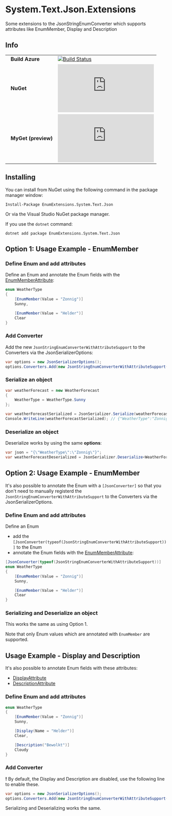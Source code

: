 # System.Text.Json.Extensions
Some extensions to the JsonStringEnumConverter which supports attributes like EnumMember, Display and Description


## Info
| | |
|-|-|
| &nbsp;&nbsp;**Build Azure** | [![Build Status](https://dev.azure.com/stef/System.Text.Json.EnumExtensions/_apis/build/status/StefH.System.Text.Json.EnumExtensions?branchName=refs%2Fpull%2F7%2Fmerge)](https://dev.azure.com/stef/System.Text.Json.EnumExtensions/_build/latest?definitionId=28&branchName=refs%2Fpull%2F7%2Fmerge) |
| &nbsp;&nbsp;**NuGet** | [![NuGet: EnumExtensions.System.Text.Json](https://buildstats.info/nuget/EnumExtensions.System.Text.Json)](https://www.nuget.org/packages/EnumExtensions.System.Text.Json)
| &nbsp;&nbsp;**MyGet (preview)** | [![MyGet: EnumExtensions.System.Text.Json](https://buildstats.info/myget/system_text_json_enumextensions/EnumExtensions.System.Text.Json?includePreReleases=true)](https://www.myget.org/feed/system_text_json_enumextensions/package/nuget/EnumExtensions.System.Text.Json) |


## Installing
You can install from NuGet using the following command in the package manager window:

`Install-Package EnumExtensions.System.Text.Json`

Or via the Visual Studio NuGet package manager.

If you use the `dotnet` command:

`dotnet add package EnumExtensions.System.Text.Json`


## Option 1: Usage Example - EnumMember

### Define Enum and add attributes
Define an Enum and annotate the Enum fields with the [EnumMemberAttribute](https://docs.microsoft.com/en-us/dotnet/api/system.runtime.serialization.enummemberattribute?view=netstandard-2.0):
``` c#
enum WeatherType
{
    [EnumMember(Value = "Zonnig")]
    Sunny,

    [EnumMember(Value = "Helder")]
    Clear
}
```

### Add Converter
Add the new `JsonStringEnumConverterWithAttributeSupport` to the Converters via the JsonSerializerOptions:
``` c#
var options = new JsonSerializerOptions();
options.Converters.Add(new JsonStringEnumConverterWithAttributeSupport());
```

### Serialize an object
``` c#
var weatherForecast = new WeatherForecast
{
    WeatherType = WeatherType.Sunny
};

var weatherForecastSerialized = JsonSerializer.Serialize(weatherForecast, options);
Console.WriteLine(weatherForecastSerialized); // {"WeatherType":"Zonnig"}
```

### Deserialize an object
Deserialize works by using the same **options**:
``` c#
var json = "{\"WeatherType\":\"Zonnig\"}";
var weatherForecastDeserialized = JsonSerializer.Deserialize<WeatherForecast>(json, options);
```


## Option 2: Usage Example - EnumMember
It's also possible to annotate the Enum with a `[JsonConverter]` so that you don't need to manually registerd the `JsonStringEnumConverterWithAttributeSupport` to the Converters via the JsonSerializerOptions.

### Define Enum and add attributes
Define an Enum
- add the `[JsonConverter(typeof(JsonStringEnumConverterWithAttributeSupport))]` to the Enum
- annotate the Enum fields with the [EnumMemberAttribute](https://docs.microsoft.com/en-us/dotnet/api/system.runtime.serialization.enummemberattribute?view=netstandard-2.0):
``` c#
[JsonConverter(typeof(JsonStringEnumConverterWithAttributeSupport))]
enum WeatherType
{
    [EnumMember(Value = "Zonnig")]
    Sunny,

    [EnumMember(Value = "Helder")]
    Clear
}
```

### Serializing and Deserialize an object
This works the same as using Option 1.

Note that only Enum values which are annotated with `EnumMember` are supported.


## Usage Example - Display and Description
It's also possible to annotate Enum fields with these attributes:
- [DisplayAttribute](https://docs.microsoft.com/en-us/dotnet/api/system.componentmodel.dataannotations.displayattribute?view=netframework-4.8)
- [DescriptionAttribute](https://docs.microsoft.com/en-us/dotnet/api/system.componentmodel.descriptionattribute?view=netframework-4.8)


### Define Enum and add attributes
``` c#
enum WeatherType
{
    [EnumMember(Value = "Zonnig")]
    Sunny,

    [Display(Name = "Helder")]
    Clear,

    [Description("Bewolkt")]
    Cloudy
}
```

### Add Converter
**!** By default, the Display and Description are disabled, use the following line to enable these.
``` c#
var options = new JsonSerializerOptions();
options.Converters.Add(new JsonStringEnumConverterWithAttributeSupport(null, true, true, true, true));
```

Serializing and Deserializing works the same.
